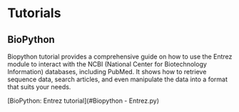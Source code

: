 # Tutorials
## BioPython
Biopython tutorial provides a comprehensive guide on how to use the Entrez module to interact with the NCBI (National Center for Biotechnology Information) databases, including PubMed. It shows how to retrieve sequence data, search articles, and even manipulate the data into a format that suits your needs.

[BioPython: Entrez tutorial](#Biopython - Entrez.py) 
